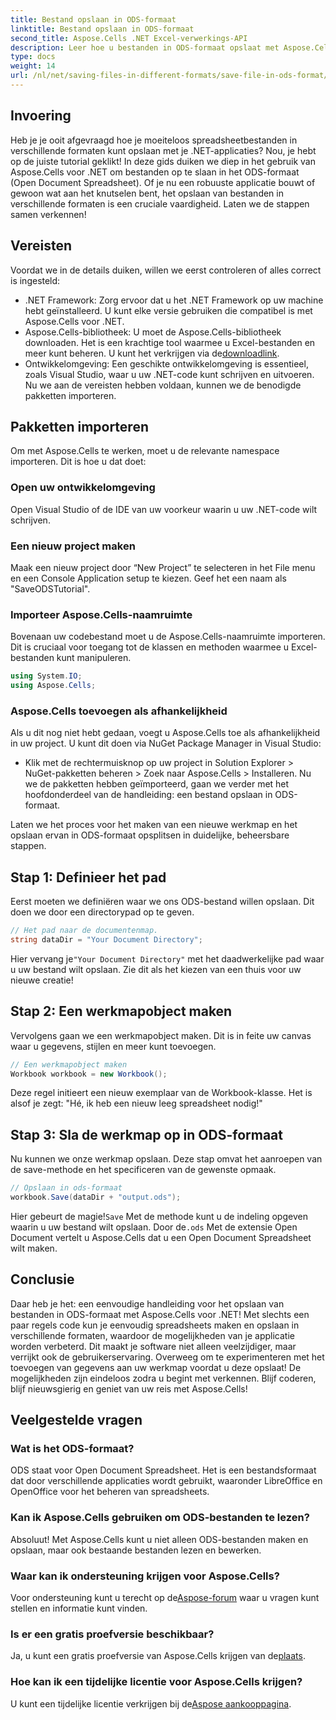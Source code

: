 ```yaml
---
title: Bestand opslaan in ODS-formaat
linktitle: Bestand opslaan in ODS-formaat
second_title: Aspose.Cells .NET Excel-verwerkings-API
description: Leer hoe u bestanden in ODS-formaat opslaat met Aspose.Cells voor .NET in deze uitgebreide handleiding. Stapsgewijze instructies en meer.
type: docs
weight: 14
url: /nl/net/saving-files-in-different-formats/save-file-in-ods-format/
---
```

## Invoering
Heb je je ooit afgevraagd hoe je moeiteloos spreadsheetbestanden in verschillende formaten kunt opslaan met je .NET-applicaties? Nou, je hebt op de juiste tutorial geklikt! In deze gids duiken we diep in het gebruik van Aspose.Cells voor .NET om bestanden op te slaan in het ODS-formaat (Open Document Spreadsheet). Of je nu een robuuste applicatie bouwt of gewoon wat aan het knutselen bent, het opslaan van bestanden in verschillende formaten is een cruciale vaardigheid. Laten we de stappen samen verkennen!
## Vereisten
Voordat we in de details duiken, willen we eerst controleren of alles correct is ingesteld:
- .NET Framework: Zorg ervoor dat u het .NET Framework op uw machine hebt geïnstalleerd. U kunt elke versie gebruiken die compatibel is met Aspose.Cells voor .NET.
- Aspose.Cells-bibliotheek: U moet de Aspose.Cells-bibliotheek downloaden. Het is een krachtige tool waarmee u Excel-bestanden en meer kunt beheren. U kunt het verkrijgen via de[downloadlink](https://releases.aspose.com/cells/net/).
- Ontwikkelomgeving: Een geschikte ontwikkelomgeving is essentieel, zoals Visual Studio, waar u uw .NET-code kunt schrijven en uitvoeren.
Nu we aan de vereisten hebben voldaan, kunnen we de benodigde pakketten importeren.
## Pakketten importeren
Om met Aspose.Cells te werken, moet u de relevante namespace importeren. Dit is hoe u dat doet:
### Open uw ontwikkelomgeving
Open Visual Studio of de IDE van uw voorkeur waarin u uw .NET-code wilt schrijven.
### Een nieuw project maken
Maak een nieuw project door “New Project” te selecteren in het File menu en een Console Application setup te kiezen. Geef het een naam als "SaveODSTutorial".
### Importeer Aspose.Cells-naamruimte
Bovenaan uw codebestand moet u de Aspose.Cells-naamruimte importeren. Dit is cruciaal voor toegang tot de klassen en methoden waarmee u Excel-bestanden kunt manipuleren.
```csharp
using System.IO;
using Aspose.Cells;
```
### Aspose.Cells toevoegen als afhankelijkheid
Als u dit nog niet hebt gedaan, voegt u Aspose.Cells toe als afhankelijkheid in uw project. U kunt dit doen via NuGet Package Manager in Visual Studio:
- Klik met de rechtermuisknop op uw project in Solution Explorer > NuGet-pakketten beheren > Zoek naar Aspose.Cells > Installeren.
Nu we de pakketten hebben geïmporteerd, gaan we verder met het hoofdonderdeel van de handleiding: een bestand opslaan in ODS-formaat.

Laten we het proces voor het maken van een nieuwe werkmap en het opslaan ervan in ODS-formaat opsplitsen in duidelijke, beheersbare stappen.
## Stap 1: Definieer het pad
Eerst moeten we definiëren waar we ons ODS-bestand willen opslaan. Dit doen we door een directorypad op te geven.
```csharp
// Het pad naar de documentenmap.
string dataDir = "Your Document Directory";
```
 Hier vervang je`"Your Document Directory"` met het daadwerkelijke pad waar u uw bestand wilt opslaan. Zie dit als het kiezen van een thuis voor uw nieuwe creatie!
## Stap 2: Een werkmapobject maken
Vervolgens gaan we een werkmapobject maken. Dit is in feite uw canvas waar u gegevens, stijlen en meer kunt toevoegen.
```csharp
// Een werkmapobject maken
Workbook workbook = new Workbook();
```
Deze regel initieert een nieuw exemplaar van de Workbook-klasse. Het is alsof je zegt: "Hé, ik heb een nieuw leeg spreadsheet nodig!" 
## Stap 3: Sla de werkmap op in ODS-formaat
Nu kunnen we onze werkmap opslaan. Deze stap omvat het aanroepen van de save-methode en het specificeren van de gewenste opmaak.
```csharp
// Opslaan in ods-formaat
workbook.Save(dataDir + "output.ods");
```
 Hier gebeurt de magie!`Save` Met de methode kunt u de indeling opgeven waarin u uw bestand wilt opslaan. Door de`.ods` Met de extensie Open Document vertelt u Aspose.Cells dat u een Open Document Spreadsheet wilt maken.

## Conclusie
Daar heb je het: een eenvoudige handleiding voor het opslaan van bestanden in ODS-formaat met Aspose.Cells voor .NET! Met slechts een paar regels code kun je eenvoudig spreadsheets maken en opslaan in verschillende formaten, waardoor de mogelijkheden van je applicatie worden verbeterd. Dit maakt je software niet alleen veelzijdiger, maar verrijkt ook de gebruikerservaring.
Overweeg om te experimenteren met het toevoegen van gegevens aan uw werkmap voordat u deze opslaat! De mogelijkheden zijn eindeloos zodra u begint met verkennen. Blijf coderen, blijf nieuwsgierig en geniet van uw reis met Aspose.Cells!
## Veelgestelde vragen
### Wat is het ODS-formaat?  
ODS staat voor Open Document Spreadsheet. Het is een bestandsformaat dat door verschillende applicaties wordt gebruikt, waaronder LibreOffice en OpenOffice voor het beheren van spreadsheets.
### Kan ik Aspose.Cells gebruiken om ODS-bestanden te lezen?  
Absoluut! Met Aspose.Cells kunt u niet alleen ODS-bestanden maken en opslaan, maar ook bestaande bestanden lezen en bewerken.
### Waar kan ik ondersteuning krijgen voor Aspose.Cells?  
 Voor ondersteuning kunt u terecht op de[Aspose-forum](https://forum.aspose.com/c/cells/9) waar u vragen kunt stellen en informatie kunt vinden.
### Is er een gratis proefversie beschikbaar?  
 Ja, u kunt een gratis proefversie van Aspose.Cells krijgen van de[plaats](https://releases.aspose.com/).
### Hoe kan ik een tijdelijke licentie voor Aspose.Cells krijgen?  
 U kunt een tijdelijke licentie verkrijgen bij de[Aspose aankooppagina](https://purchase.aspose.com/temporary-license/).